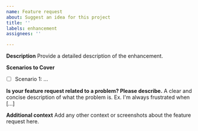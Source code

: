 ```yaml
---
name: Feature request
about: Suggest an idea for this project
title: ''
labels: enhancement
assignees: ''

---
```


**Description**
Provide a detailed description of the enhancement.

**Scenarios to Cover**
- [ ] Scenario 1: ...

**Is your feature request related to a problem? Please describe.**
A clear and concise description of what the problem is. Ex. I'm always frustrated when [...]

**Additional context**
Add any other context or screenshots about the feature request here.
